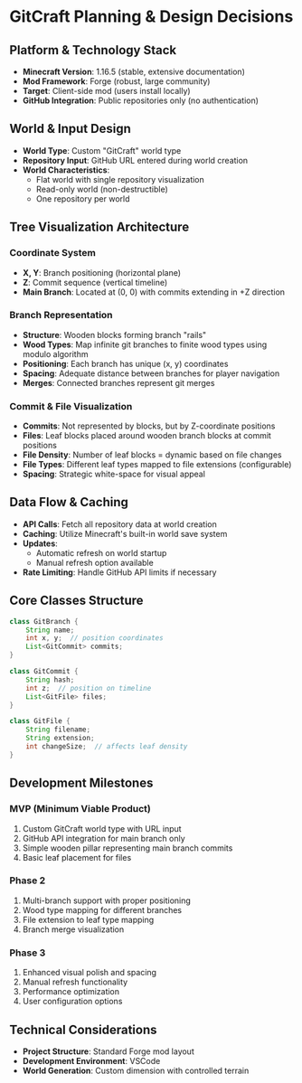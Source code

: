 # GitCraft Planning & Design Decisions

## Platform & Technology Stack

-   **Minecraft Version**: 1.16.5 (stable, extensive documentation)
-   **Mod Framework**: Forge (robust, large community)
-   **Target**: Client-side mod (users install locally)
-   **GitHub Integration**: Public repositories only (no authentication)

## World & Input Design

-   **World Type**: Custom "GitCraft" world type
-   **Repository Input**: GitHub URL entered during world creation
-   **World Characteristics**:
    -   Flat world with single repository visualization
    -   Read-only world (non-destructible)
    -   One repository per world

## Tree Visualization Architecture

### Coordinate System

-   **X, Y**: Branch positioning (horizontal plane)
-   **Z**: Commit sequence (vertical timeline)
-   **Main Branch**: Located at (0, 0) with commits extending in +Z direction

### Branch Representation

-   **Structure**: Wooden blocks forming branch "rails"
-   **Wood Types**: Map infinite git branches to finite wood types using modulo algorithm
-   **Positioning**: Each branch has unique (x, y) coordinates
-   **Spacing**: Adequate distance between branches for player navigation
-   **Merges**: Connected branches represent git merges

### Commit & File Visualization

-   **Commits**: Not represented by blocks, but by Z-coordinate positions
-   **Files**: Leaf blocks placed around wooden branch blocks at commit positions
-   **File Density**: Number of leaf blocks = dynamic based on file changes
-   **File Types**: Different leaf types mapped to file extensions (configurable)
-   **Spacing**: Strategic white-space for visual appeal

## Data Flow & Caching

-   **API Calls**: Fetch all repository data at world creation
-   **Caching**: Utilize Minecraft's built-in world save system
-   **Updates**:
    -   Automatic refresh on world startup
    -   Manual refresh option available
-   **Rate Limiting**: Handle GitHub API limits if necessary

## Core Classes Structure

```java
class GitBranch {
    String name;
    int x, y;  // position coordinates
    List<GitCommit> commits;
}

class GitCommit {
    String hash;
    int z;  // position on timeline
    List<GitFile> files;
}

class GitFile {
    String filename;
    String extension;
    int changeSize;  // affects leaf density
}
```

## Development Milestones

### MVP (Minimum Viable Product)

1. Custom GitCraft world type with URL input
2. GitHub API integration for main branch only
3. Simple wooden pillar representing main branch commits
4. Basic leaf placement for files

### Phase 2

1. Multi-branch support with proper positioning
2. Wood type mapping for different branches
3. File extension to leaf type mapping
4. Branch merge visualization

### Phase 3

1. Enhanced visual polish and spacing
2. Manual refresh functionality
3. Performance optimization
4. User configuration options

## Technical Considerations

-   **Project Structure**: Standard Forge mod layout
-   **Development Environment**: VSCode
-   **World Generation**: Custom dimension with controlled terrain

